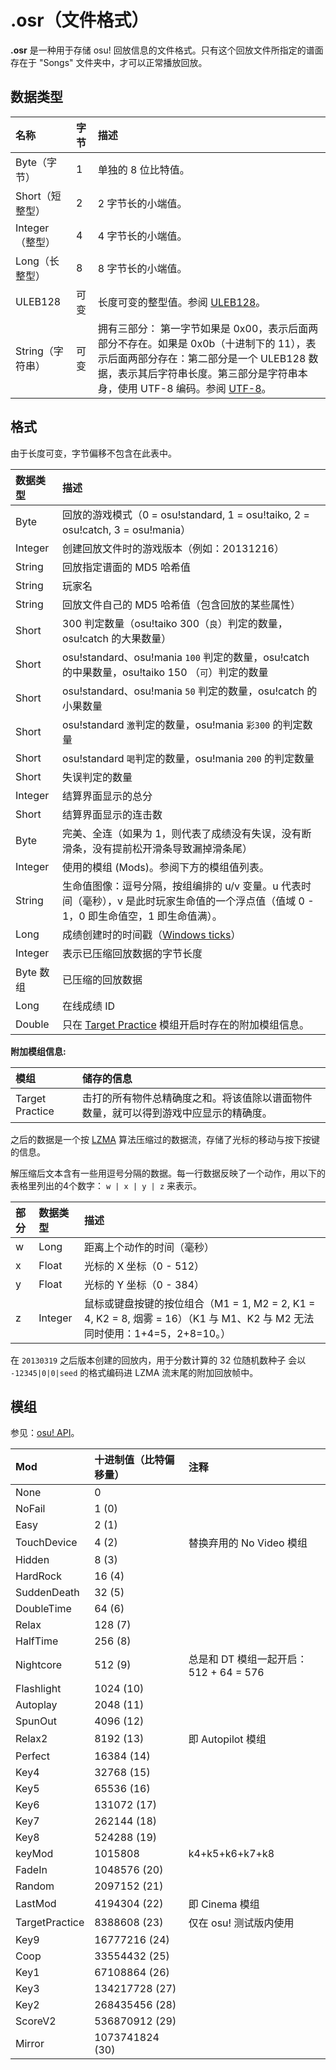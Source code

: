 # .osr（文件格式）

**.osr** 是一种用于存储 osu! 回放信息的文件格式。只有这个回放文件所指定的谱面存在于 "Songs" 文件夹中，才可以正常播放回放。

## 数据类型

| 名称 | 字节 | 描述 |
| :-- | :-- | :-- |
| Byte（字节） | 1 | 单独的 8 位比特值。 |
| Short（短整型） | 2 | 2 字节长的小端值。 |
| Integer（整型） | 4 | 4 字节长的小端值。 |
| Long（长整型） | 8 | 8 字节长的小端值。 |
| ULEB128 | 可变 | 长度可变的整型值。参阅 [ULEB128](http://en.wikipedia.org/wiki/ULEB128)。 |
| String（字符串） | 可变 | 拥有三部分： 第一字节如果是 0x00，表示后面两部分不存在。如果是 0x0b（十进制下的 11），表示后面两部分存在：第二部分是一个 ULEB128 数据，表示其后字符串长度。第三部分是字符串本身，使用 UTF-8 编码。参阅 [UTF-8](http://zh.wikipedia.org/wiki/UTF-8)。 |

## 格式

由于长度可变，字节偏移不包含在此表中。

| 数据类型 | 描述 |
| :-- | :-- |
| Byte | 回放的游戏模式（0 = osu!standard, 1 = osu!taiko, 2 = osu!catch, 3 = osu!mania） |
| Integer | 创建回放文件时的游戏版本（例如：20131216） |
| String | 回放指定谱面的 MD5 哈希值 |
| String | 玩家名 |
| String | 回放文件自己的 MD5 哈希值（包含回放的某些属性） |
| Short | 300 判定数量（osu!taiko 300（`良`）判定的数量，osu!catch 的大果数量） |
| Short | osu!standard、osu!mania `100` 判定的数量，osu!catch 的中果数量，osu!taiko 150 （`可`）判定的数量 |
| Short | osu!standard、osu!mania `50` 判定的数量，osu!catch 的小果数量 |
| Short | osu!standard `激`判定的数量，osu!mania `彩300` 的判定数量 |
| Short | osu!standard `喝`判定的数量，osu!mania `200` 的判定数量 |
| Short | 失误判定的数量 |
| Integer | 结算界面显示的总分 |
| Short | 结算界面显示的连击数 |
| Byte | 完美、全连（如果为 1，则代表了成绩没有失误，没有断滑条，没有提前松开滑条导致漏掉滑条尾） |
| Integer | 使用的模组 (Mods)。参阅下方的模组值列表。 |
| String | 生命值图像：逗号分隔，按组编排的 u/v 变量。u 代表时间（毫秒），v 是此时玩家生命值的一个浮点值（值域 0 - 1，0 即生命值空，1 即生命值满）。 |
| Long | 成绩创建时的时间戳（[Windows ticks](http://msdn.microsoft.com/en-us/library/system.datetime.ticks%28v=vs.110%29.aspx)） |
| Integer | 表示已压缩回放数据的字节长度 |
| Byte 数组 | 已压缩的回放数据 |
| Long | 在线成绩 ID |
| Double | 只在 [Target Practice](/wiki/Game_modifier/Target_Practice) 模组开启时存在的附加模组信息。 |

**附加模组信息:**

| 模组 | 储存的信息 |
| :-- | :-- |
| Target Practice | 击打的所有物件总精确度之和。将该值除以谱面物件数量，就可以得到游戏中应显示的精确度。 |

之后的数据是一个按 [LZMA](https://zh.wikipedia.org/wiki/LZMA) 算法压缩过的数据流，存储了光标的移动与按下按键的信息。

解压缩后文本含有一些用逗号分隔的数据。每一行数据反映了一个动作，用以下的表格里列出的4个数字： `w | x | y | z` 来表示。

| 部分 | 数据类型 | 描述 |
| :-- | :-- | :-- |
| w | Long | 距离上个动作的时间（毫秒） |
| x | Float | 光标的 X 坐标（0 - 512） |
| y | Float | 光标的 Y 坐标（0 - 384） |
| z | Integer | 鼠标或键盘按键的按位组合（M1 = 1, M2 = 2, K1 = 4, K2 = 8, 烟雾 = 16）（K1 与 M1、K2 与 M2 无法同时使用：1+4=5，2+8=10。） |

在 `20130319` 之后版本创建的回放内，用于分数计算的 32 位随机数种子 会以 `-12345|0|0|seed` 的格式编码进 LZMA 流末尾的附加回放帧中。

## 模组

参见：[osu! API](https://github.com/peppy/osu-api/wiki#mods)。

| Mod | 十进制值（比特偏移量） | 注释 |
| :-- | :-- | :-- |
| None | 0 |  |
| NoFail | 1 (0) |  |
| Easy | 2 (1) |  |
| TouchDevice | 4 (2) | 替换弃用的 No Video 模组 |
| Hidden | 8 (3) |  |
| HardRock | 16 (4) |  |
| SuddenDeath | 32 (5) |  |
| DoubleTime | 64 (6) |  |
| Relax | 128 (7) |  |
| HalfTime | 256 (8) |  |
| Nightcore | 512 (9) | 总是和 DT 模组一起开启：512 + 64 = 576 |
| Flashlight | 1024 (10) |  |
| Autoplay | 2048 (11) |  |
| SpunOut | 4096 (12) |  |
| Relax2 | 8192 (13) | 即 Autopilot 模组 |
| Perfect | 16384 (14) |  |
| Key4 | 32768 (15) |  |
| Key5 | 65536 (16) |  |
| Key6 | 131072 (17) |  |
| Key7 | 262144 (18) |  |
| Key8 | 524288 (19) |  |
| keyMod | 1015808 | k4+k5+k6+k7+k8 |
| FadeIn | 1048576 (20) |  |
| Random | 2097152 (21) |  |
| LastMod | 4194304 (22) | 即 Cinema 模组 |
| TargetPractice | 8388608 (23) | 仅在 osu! 测试版内使用 |
| Key9 | 16777216 (24) |  |
| Coop | 33554432 (25) |  |
| Key1 | 67108864 (26) |  |
| Key3 | 134217728 (27) |  |
| Key2 | 268435456 (28) |  |
| ScoreV2 | 536870912 (29) |  |
| Mirror | 1073741824 (30) |  |
